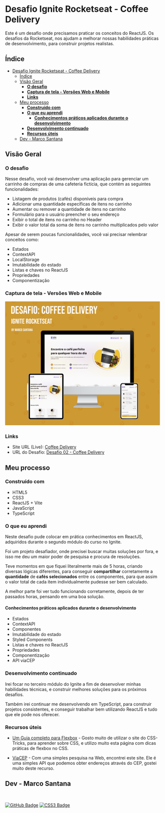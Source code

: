 # Desafio Ignite Rocketseat - Coffee Delivery

Este é um desafio onde precisamos praticar os conceitos do ReactJS. Os desafios da Rocketseat, nos ajudam a melhorar nossas habilidades práticas de desenvolvimento, para construir projetos realistas.

## Índice

- [Desafio Ignite Rocketseat - Coffee Delivery](#desafio-ignite-rocketseat---coffee-delivery)
  - [Índice](#índice)
  - [Visão Geral](#visão-geral)
    - [**O desafio**](#o-desafio)
    - [**Captura de tela - Versões Web e Mobile**](#captura-de-tela---versões-web-e-mobile)
    - [**Links**](#links)
  - [Meu processo](#meu-processo)
    - [**Construído com**](#construído-com)
    - [**O que eu aprendi**](#o-que-eu-aprendi)
      - [**Conhecimentos práticos aplicados durante o desenvolvimento**](#conhecimentos-práticos-aplicados-durante-o-desenvolvimento)
    - [**Desenvolvimento continuado**](#desenvolvimento-continuado)
    - [**Recursos úteis**](#recursos-úteis)
  - [Dev - Marco Santana](#dev---marco-santana)

## Visão Geral

### **O desafio**

Nesse desafio, você vai desenvolver uma aplicação para gerenciar um carrinho de compras de uma cafeteria fictícia, que contém as seguintes funcionalidades:

- Listagem de produtos (cafés) disponíveis para compra
- Adicionar uma quantidade específicas de itens no carrinho
- Aumentar ou remover a quantidade de itens no carrinho
- Formulário para o usuário preencher o seu endereço
- Exibir o total de itens no carrinho no Header
- Exibir o valor total da soma de itens no carrinho multiplicados pelo valor

Apesar de serem poucas funcionalidades, você vai precisar relembrar conceitos como:

- Estados
- ContextAPI
- LocalStorage
- Imutabilidade do estado
- Listas e chaves no ReactJS
- Propriedades
- Componentização

### **Captura de tela - Versões Web e Mobile**


![Page - Web](./github/banner.png)

### **Links**

- Site URL (Live): <a href="https://coffee-delivery-marco-santana.vercel.app/" target="_blank">Coffee Delivery</a>
- URL do Desafio: <a href="https://efficient-sloth-d85.notion.site/Desafio-02-Coffee-Delivery-30e42a21fdb44b09a85244fc2c3dbdf9#d2d70ac72bc84764b36523fd884ddb41" target="_blank">Desafio 02 - Coffee Delivery</a>

## Meu processo

### **Construído com**

- HTML5
- CSS3
- ReactJS + Vite
- JavaScript
- TypeScript

### **O que eu aprendi**

Neste desafio pude colocar em prática conhecimentos em ReactJS, adquiridos durante o segundo módulo do curso no Ignite.

Foi um projeto desafiador, onde precisei buscar muitas soluções por fora, e isso me deu um maior poder de pesquisa e procura de resoluções. 

Teve momentos em que fiquei literalmente mais de 5 horas, criando diversas lógicas diferentes, para conseguir **compartilhar** corretamente a **quantidade** de **cafés selecionados** entre os componentes, para que assim o valor total de cada item individualmente pudesse ser bem calculado.

A melhor parte foi ver tudo funcionando corretamente, depois de ter passados horas, pensando em uma boa solução.

#### **Conhecimentos práticos aplicados durante o desenvolvimento**
- Estados
- ContextAPI
- Componentes
- Imutabilidade do estado
- Styled Components
- Listas e chaves no ReactJS
- Propriedades
- Componentização
- API viaCEP


### **Desenvolvimento continuado**

Irei focar no terceiro módulo do Ignite a fim de desenvolver minhas habilidades técnicas, e construir melhores soluções para os próximos desafios.

Também irei continuar me desenvolvendo em TypeScript, para construir projetos consistentes, e conseguir trabalhar bem utilizando ReactJS e tudo que ele pode nos oferecer.

### **Recursos úteis**

- [Um Guia completo para Flexbox](https://css-tricks.com/snippets/css/a-guide-to-flexbox/) - Gosto muito de utilizar o site do CSS-Tricks, para aprender sobre CSS, e utilizo muito esta página com dicas práticas de flexbox no CSS.

- [ViaCEP](https://viacep.com.br/) - Com uma simples pesquisa na Web, encontrei este site. Ele é uma simples API que podemos obter endereços através do CEP, gostei muito deste recurso.

## Dev - Marco Santana
<br>

[![GitHub Badge](https://img.shields.io/badge/GitHdub-20232A?style=for-the-badge&logo=github&logoColor=white&link=https://git-scm.com/)](https://github.com/300Marco)  [![CSS3 Badge](https://img.shields.io/badge/Linkedin-1572B6?style=for-the-badge&logo=Linkedin&logoColor=white)](https://www.linkedin.com/in/marco-jsantana/)